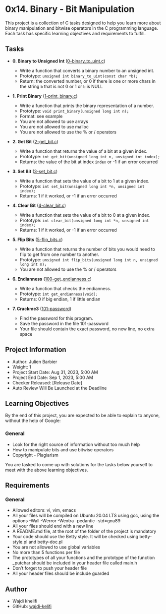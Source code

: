 # 0x14. Binary - Bit Manipulation

This project is a collection of C tasks designed to help you learn more about binary manipulation and bitwise operators in the C programming language. Each task has specific learning objectives and requirements to fulfill.

## Tasks

- **0. Binary to Unsigned Int** ([0-binary_to_uint.c](./0-binary_to_uint.c))
  - Write a function that converts a binary number to an unsigned int.
  - Prototype: `unsigned int binary_to_uint(const char *b);`
  - Return: the converted number, or 0 if there is one or more chars in the string `b` that is not 0 or 1 or `b` is NULL

- **1. Print Binary** ([1-print_binary.c](./1-print_binary.c))
  - Write a function that prints the binary representation of a number.
  - Prototype: `void print_binary(unsigned long int n);`
  - Format: see example
  - You are not allowed to use arrays
  - You are not allowed to use malloc
  - You are not allowed to use the % or / operators

- **2. Get Bit** ([2-get_bit.c](./2-get_bit.c))
  - Write a function that returns the value of a bit at a given index.
  - Prototype: `int get_bit(unsigned long int n, unsigned int index);`
  - Returns: the value of the bit at index `index` or -1 if an error occurred

- **3. Set Bit** ([3-set_bit.c](./3-set_bit.c))
  - Write a function that sets the value of a bit to 1 at a given index.
  - Prototype: `int set_bit(unsigned long int *n, unsigned int index);`
  - Returns: 1 if it worked, or -1 if an error occurred

- **4. Clear Bit** ([4-clear_bit.c](./4-clear_bit.c))
  - Write a function that sets the value of a bit to 0 at a given index.
  - Prototype: `int clear_bit(unsigned long int *n, unsigned int index);`
  - Returns: 1 if it worked, or -1 if an error occurred

- **5. Flip Bits** ([5-flip_bits.c](./5-flip_bits.c))
  - Write a function that returns the number of bits you would need to flip to get from one number to another.
  - Prototype: `unsigned int flip_bits(unsigned long int n, unsigned long int m);`
  - You are not allowed to use the % or / operators

- **6. Endianness** ([100-get_endianness.c](./100-get_endianness.c))
  - Write a function that checks the endianness.
  - Prototype: `int get_endianness(void);`
  - Returns: 0 if big endian, 1 if little endian

- **7. Crackme3** ([101-password](./101-password))
  - Find the password for this program.
  - Save the password in the file 101-password
  - Your file should contain the exact password, no new line, no extra space

## Project Information

- Author: Julien Barbier
- Weight: 1
- Project Start Date: Aug 31, 2023, 5:00 AM
- Project End Date: Sep 1, 2023, 5:00 AM
- Checker Released: [Release Date]
- Auto Review Will Be Launched at the Deadline

## Learning Objectives

By the end of this project, you are expected to be able to explain to anyone, without the help of Google:

### General

- Look for the right source of information without too much help
- How to manipulate bits and use bitwise operators
- Copyright - Plagiarism

You are tasked to come up with solutions for the tasks below yourself to meet with the above learning objectives.

## Requirements

### General

- Allowed editors: vi, vim, emacs
- All your files will be compiled on Ubuntu 20.04 LTS using gcc, using the options -Wall -Werror -Wextra -pedantic -std=gnu89
- All your files should end with a new line
- A README.md file, at the root of the folder of the project is mandatory
- Your code should use the Betty style. It will be checked using betty-style.pl and betty-doc.pl
- You are not allowed to use global variables
- No more than 5 functions per file
- The prototypes of all your functions and the prototype of the function _putchar should be included in your header file called main.h
- Don’t forget to push your header file
- All your header files should be include guarded

## Author

- Wajdi khelifi
- GitHub: [wajdi-kelifi](https://github.com/wajdi-khelifi)

